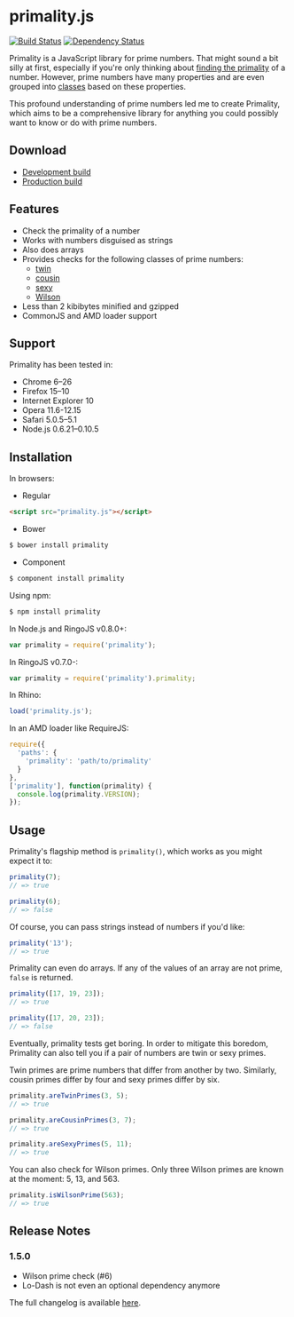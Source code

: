 # primality.js

[![Build Status](https://travis-ci.org/KenanY/primality.png)](https://travis-ci.org/KenanY/primality)
[![Dependency Status](https://gemnasium.com/KenanY/primality.png)](https://gemnasium.com/KenanY/primality)

Primality is a JavaScript library for prime numbers. That might sound a bit
silly at first, especially if you're only thinking about
[finding the primality](https://en.wikipedia.org/wiki/Primality_test) of a
number. However, prime numbers have many properties and are even grouped
into [classes](https://en.wikipedia.org/wiki/Template:Prime_number_classes)
based on these properties.

This profound understanding of prime numbers led me to create Primality, which
aims to be a comprehensive library for anything you could possibly want to know
or do with prime numbers.

## Download

  * [Development build](https://raw.github.com/KenanY/primality/1.5.0/dist/primality.js)
  * [Production build](https://raw.github.com/KenanY/primality/1.5.0/dist/primality.min.js)

## Features

  - Check the primality of a number
  - Works with numbers disguised as strings
  - Also does arrays
  - Provides checks for the following classes of prime numbers:
    - [twin](https://en.wikipedia.org/wiki/Twin_prime)
    - [cousin](https://en.wikipedia.org/wiki/Cousin_prime)
    - [sexy](https://en.wikipedia.org/wiki/Sexy_prime)
    - [Wilson](https://en.wikipedia.org/wiki/Wilson_prime)
  - Less than 2 kibibytes minified and gzipped
  - CommonJS and AMD loader support

## Support

Primality has been tested in:

  - Chrome 6–26
  - Firefox 15–10
  - Internet Explorer 10
  - Opera 11.6-12.15
  - Safari 5.0.5–5.1
  - Node.js 0.6.21–0.10.5

## Installation

In browsers:

- Regular
``` html
<script src="primality.js"></script>
```

- Bower
``` bash
$ bower install primality
```

- Component
``` bash
$ component install primality
```

Using npm:

``` bash
$ npm install primality
```

In Node.js and RingoJS v0.8.0+:

``` javascript
var primality = require('primality');
```

In RingoJS v0.7.0-:

``` javascript
var primality = require('primality').primality;
```

In Rhino:

``` javascript
load('primality.js');
```

In an AMD loader like RequireJS:

``` javascript
require({
  'paths': {
    'primality': 'path/to/primality'
  }
},
['primality'], function(primality) {
  console.log(primality.VERSION);
});
```

## Usage

Primality's flagship method is `primality()`, which works as you might expect it
to:

``` javascript
primality(7);
// => true

primality(6);
// => false
```

Of course, you can pass strings instead of numbers if you'd like:

``` javascript
primality('13');
// => true
```

Primality can even do arrays. If any of the values of an array are not prime,
`false` is returned.

``` javascript
primality([17, 19, 23]);
// => true

primality([17, 20, 23]);
// => false
```

Eventually, primality tests get boring. In order to mitigate this boredom,
Primality can also tell you if a pair of numbers are twin or sexy primes.

Twin primes are prime numbers that differ from another by two. Similarly, cousin
primes differ by four and sexy primes differ by six.

``` javascript
primality.areTwinPrimes(3, 5);
// => true

primality.areCousinPrimes(3, 7);
// => true

primality.areSexyPrimes(5, 11);
// => true
```

You can also check for Wilson primes. Only three Wilson primes are known at the
moment: 5, 13, and 563.

``` javascript
primality.isWilsonPrime(563);
// => true
```

## Release Notes

### 1.5.0

  - Wilson prime check (#6)
  - Lo-Dash is not even an optional dependency anymore

The full changelog is available [here](https://github.com/KenanY/primality/wiki/Changelog).
